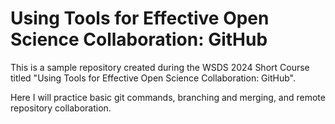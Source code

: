 # Using Tools for Effective Open Science Collaboration: GitHub

This is a sample repository created during the WSDS 2024 Short Course titled "Using Tools for Effective Open Science Collaboration: GitHub". 

Here I will practice basic git commands, branching and merging, and remote repository collaboration.
